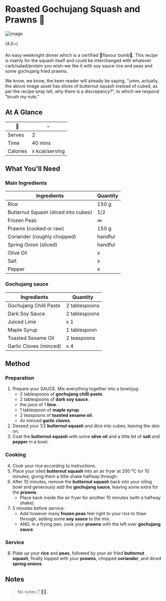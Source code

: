 # Roasted Gochujang Squash and Prawns 🦐

![image](https://drive.google.com/uc?export=view&id=1V--MCbE6A9BUFsWWThn9hJhAHKBrL8jz)

(4.0⭐️)

An easy weeknight dinner which is a certified 🥵flavour bomb🥵. This recipe is mainly for the squash itself and could be interchanged with whatever carb/salad/protein you wish–we like it with soy sauce rice and peas and some gochujang fried prawns.

We know, we know, the keen reader will already be saying, "umm, actually, the above image asset has slices of butternut squash instead of cubed, as per the recipe–pray tell, why there is a discrepancy?", to which we respond "brush my nuts."

## At A Glance

| 🦐       | -              |
| -------- | -------------- |
| Serves   | 2              |
| Time     | 40 mins        |
| Calories | x kcal/serving |

## What You'll Need

### **Main Ingredients**

| Ingredients                         | Quantity |
| ----------------------------------- | -------- |
| Rice                                | 150 g    |
| Butternut Squash (diced into cubes) | 1/2      |
| Frozen Peas                         | ∞        |
| Prawns (cooked or raw)              | 150 g    |
| Coriander (roughly chopped)         | handful  |
| Spring Onion (sliced)               | handful  |
| Olive Oil                           | x        |
| Salt                                | x        |
| Pepper                              | x        |

### **Gochujang sauce**

| Ingredients            | Quantity      |
| ---------------------- | ------------- |
| Gochujang Chilli Paste | 2 tablespoons |
| Dark Soy Sauce         | 2 tablespoons |
| Juiced Lime            | x 1           |
| Maple Syrup            | 1 tablespoon  |
| Toasted Sesame Oil     | 2 teaspoons   |
| Garlic Cloves (minced) | x 4           |

## Method

### **Preparation**

1. Prepare your SAUCE. Mix everything together into a bowl/jug:
	- 2 tablespoons of **gochujang chilli paste**.
	- 2 tablespoons of **dark soy sauce**.
	- the juice of 1 **lime**.
	- 1 tablespoon of **maple syrup**.
	- 2 teaspoons of **toasted sesame oil**.
	- 4x minced **garlic cloves**.
2. Deseed your 1/2 **butternut squash** and dice into cubes, leaving the skin on.
3. Coat the **butternut squash** with some **olive oil** and a little bit of **salt** and **pepper** in a bowl.

### **Cooking**

4. Cook your rice according to instructions.
5. Place your oiled **butternut squash** into an air fryer at 200 °C for 10 minutes, giving them a little shake halfway through.
6. After 10 minutes, remove the **butternut squash** back into your oiling bowl and generously add the **gochujang sauce**, leaving some extra for the **prawns**.
	- Place back inside the air fryer for another 10 minutes (with a halfway shake).
7. 5 minutes before service:
	- Add however many **frozen peas** feel right to your rice to thaw through, adding some **soy sauce** to the mix.
	- AND, in a frying pan, cook your **prawns** with the left over **gochujang sauce**.

### **Service**

8. Plate up your **rice** and **peas**, followed by your air fried **butternut squash**, finally topped with your **prawns**, chopped **coriander**, and diced **spring onions**.

## Notes

> No notes ✋😤🤚.